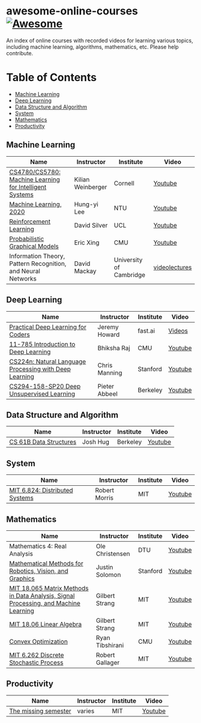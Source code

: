 # awesome-online-courses [![Awesome](https://awesome.re/badge.svg)](https://awesome.re)

An index of online courses with recorded videos for learning various topics, including machine learning, algorithms, mathematics, etc. Please help contribute.

# Table of Contents

- [Machine Learning](#machine-learning)
- [Deep Learning](#deep-learning)
- [Data Structure and Algorithm](#data-structure-and-algorithm)
- [System](#system)
- [Mathematics](#mathematics)
- [Productivity](#productivity)

## Machine Learning

| Name | Instructor | Institute | Video |
| --- | --- | --- | --- |
|[CS4780/CS5780: Machine Learning for Intelligent Systems](https://www.cs.cornell.edu/courses/cs4780/2018fa/)|Kilian Weinberger|Cornell|[Youtube](https://www.youtube.com/playlist?list=PLl8OlHZGYOQ7bkVbuRthEsaLr7bONzbXS)|
|[Machine Learning, 2020](http://speech.ee.ntu.edu.tw/~tlkagk/courses_ML20.html)|Hung-yi Lee|NTU|[Youtube](https://www.youtube.com/watch?v=CXgbekl66jc&list=PLJV_el3uVTsPy9oCRY30oBPNLCo89yu49)|
|[Reinforcement Learning](https://www.davidsilver.uk/teaching/)|David Silver|UCL|[Youtube](https://www.youtube.com/watch?v=2pWv7GOvuf0)|
|[Probabilistic Graphical Models](https://sailinglab.github.io/pgm-spring-2019/)|Eric Xing|CMU|[Youtube](https://www.youtube.com/watch?v=Spj2OSYmtGg&list=PLoZgVqqHOumTY2CAQHL45tQp6kmDnDcqn&index=1)|
|Information Theory, Pattern Recognition, and Neural Networks|David Mackay|University of Cambridge|[videolectures](http://videolectures.net/course_information_theory_pattern_recognition/)|

## Deep Learning
| Name | Instructor | Institute | Video |
| --- | --- | --- | --- |
| [Practical Deep Learning for Coders](https://course.fast.ai/)|Jeremy Howard|fast.ai|[Videos](https://course.fast.ai/videos/?lesson=1)|
| [11-785 Introduction to Deep Learning](http://deeplearning.cs.cmu.edu/)|Bhiksha Raj|CMU|[Youtube](https://www.youtube.com/watch?v=VO5vKowfMOQ)|
|[CS224n: Natural Language Processing with Deep Learning](http://web.stanford.edu/class/cs224n/)|Chris Manning|Stanford|[Youtube](https://www.youtube.com/playlist?list=PLoROMvodv4rOhcuXMZkNm7j3fVwBBY42z)|
|[CS294-158-SP20 Deep Unsupervised Learning](https://sites.google.com/view/berkeley-cs294-158-sp20/home)|Pieter Abbeel|Berkeley|[Youtube](https://youtu.be/V9Roouqfu-M)|



## Data Structure and Algorithm

| Name | Instructor | Institute | Video |
| --- | --- | --- | --- |
|[CS 61B Data Structures](https://sp19.datastructur.es/)|Josh Hug|Berkeley|[Youtube](https://www.youtube.com/playlist?list=PL8FaHk7qbOD58T7Zjfeq4m6K_D7eDg4TH)|

## System

| Name | Instructor | Institute | Video |
| --- | --- | --- | --- |
| [MIT 6.824: Distributed Systems](https://pdos.csail.mit.edu/6.824/) | Robert Morris | MIT | [Youtube](https://www.youtube.com/watch?v=cQP8WApzIQQ&list=PLrw6a1wE39_tb2fErI4-WkMbsvGQk9_UB)|

## Mathematics

| Name | Instructor | Institute | Video |
| --- | --- | --- | --- |
|Mathematics 4: Real Analysis|Ole Christensen|DTU|[Youtube](https://www.youtube.com/watch?v=VXwXkME9uWU&list=PLaLOVNqqD-2FgXrlAPLv-iJRH-SriVqoq)|
|[Mathematical Methods for Robotics, Vision, and Graphics](https://graphics.stanford.edu/courses/cs205a-13-fall/index.html)|Justin Solomon|Stanford|[Youtube](https://www.youtube.com/watch?v=dkT8yuI2d50)|
|[MIT 18.065 Matrix Methods in Data Analysis, Signal Processing, and Machine Learning](https://ocw.mit.edu/courses/mathematics/18-065-matrix-methods-in-data-analysis-signal-processing-and-machine-learning-spring-2018/)|Gilbert Strang|MIT|[Youtube](https://www.youtube.com/playlist?list=PLUl4u3cNGP63oMNUHXqIUcrkS2PivhN3k)|
|[MIT 18.06 Linear Algebra](https://ocw.mit.edu/courses/mathematics/18-06-linear-algebra-spring-2010/)|Gilbert Strang|MIT|[Youtube](https://www.youtube.com/watch?v=ZK3O402wf1c&list=PL49CF3715CB9EF31D&index=1)|
|[Convex Optimization](http://www.stat.cmu.edu/~ryantibs/convexopt/)|Ryan Tibshirani|CMU|[Youtube](https://www.youtube.com/watch?v=Di9f47LAzHQ&list=PLRPU00LaonXQ27RBcq6jFJnyIbGw5azOI&index=1)|
|[MIT 6.262 Discrete Stochastic Process](https://ocw.mit.edu/courses/electrical-engineering-and-computer-science/6-262-discrete-stochastic-processes-spring-2011/)|Robert Gallager|MIT|[Youtube](https://www.youtube.com/watch?v=7CYXy9J4Aao&list=PLEEF5322B331C1B98)|

## Productivity

| Name | Instructor | Institute | Video |
| --- | --- | --- | --- |
|[The missing semester](https://missing.csail.mit.edu/)|varies|MIT|[Youtube](https://www.youtube.com/playlist?list=PLyzOVJj3bHQuloKGG59rS43e29ro7I57J)|
